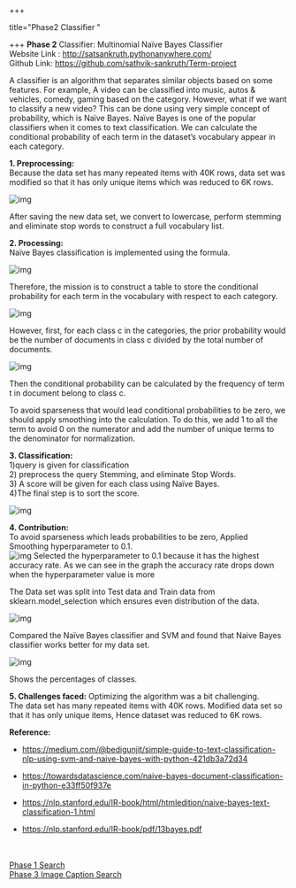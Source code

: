 +++

title="Phase2 Classifier "

+++
**Phase 2**
Classifier: Multinomial Naïve Bayes Classifier<br>
Website Link : http://satsankruth.pythonanywhere.com/ <br>
Github Link: https://github.com/sathvik-sankruth/Term-project <br>

A classifier is an algorithm that separates similar objects based on some features. For example, A video can be classified into music, autos & vehicles, comedy, gaming based on the category. However, what if we want to classify a new video? This can be done using very simple concept of probability, which is Naïve Bayes. Naïve Bayes is one of the popular classifiers when it comes to text classification. We can calculate the conditional probability of each term in the dataset’s vocabulary appear in each category.

**1. Preprocessing:** <br>
Because the data set has many repeated items with 40K rows, data set was modified so that it has only unique items which was reduced to 6K rows. 

![img](https://sathvik-sankruth.netlify.com/img/class1.PNG)

After saving the new data set, we convert to lowercase, perform stemming and eliminate stop words to construct a full vocabulary list.
 
**2. Processing:** <br>
Naïve Bayes classification is implemented using the formula.

![img](https://sathvik-sankruth.netlify.com/img/Eqn.png)

Therefore, the mission is to construct a table to store the conditional probability for each term in the vocabulary with respect to each category.

![img](https://sathvik-sankruth.netlify.com/img/class2.PNG)

However, first, for each class c in the categories, the prior probability would be the number of documents in class c divided by the total number of documents.

![img](https://sathvik-sankruth.netlify.com/img/Eqn2.png)

Then the conditional probability can be calculated by the frequency of term t in document belong to class c.

To avoid sparseness that would lead conditional probabilities to be zero, we should apply smoothing into the calculation. To do this, we add 1 to all the term to avoid 0 on the numerator and add the number of unique terms to the denominator for normalization.
 
**3. Classification:** <br>
1)query is given for classification <br>
2) preprocess the query  Stemming, and eliminate Stop Words. <br>
3) A score will be given for each class using Naïve Bayes. <br>
4)The final step is to sort the score. <br>

![img](https://sathvik-sankruth.netlify.com/img/class3.PNG)

**4. Contribution:** <br>
To avoid  sparseness which leads probabilities to be zero, Applied Smoothing hyperparameter to 0.1. <br>
![img](https://sathvik-sankruth.netlify.com/img/class6.PNG)
Selected the hyperparameter to 0.1 because it has the highest accuracy rate. As we can see in the graph the accuracy rate drops down when the hyperparameter value is more <br>

The Data set was split into Test data and Train data from sklearn.model_selection which ensures even distribution of the data. <br>

![img](https://sathvik-sankruth.netlify.com/img/class4.PNG)

Compared the Naïve Bayes classifier and SVM and found that Naive Bayes classifier works better for my data set. <br>

![img](https://sathvik-sankruth.netlify.com/img/class5.PNG)
 
Shows the percentages of classes. <br>


 
**5. Challenges faced:** 
Optimizing the algorithm was a bit challenging. <br>
The data set has many repeated items with 40K rows. Modified data set so that it has only unique items, Hence dataset was reduced to 6K rows.  <br>
 


**Reference:** <br>

* https://medium.com/@bedigunjit/simple-guide-to-text-classification-nlp-using-svm-and-naive-bayes-with-python-421db3a72d34

* https://towardsdatascience.com/naive-bayes-document-classification-in-python-e33ff50f937e

* https://nlp.stanford.edu/IR-book/html/htmledition/naive-bayes-text-classification-1.html

* https://nlp.stanford.edu/IR-book/pdf/13bayes.pdf


<br><br>
[Phase 1 Search](https://sathvik-sankruth.netlify.com/project/phase1search/)<br>
[Phase 3 Image Caption Search](https://sathvik-sankruth.netlify.com/project/phase3imagecaption/)<br>
<br><br>

